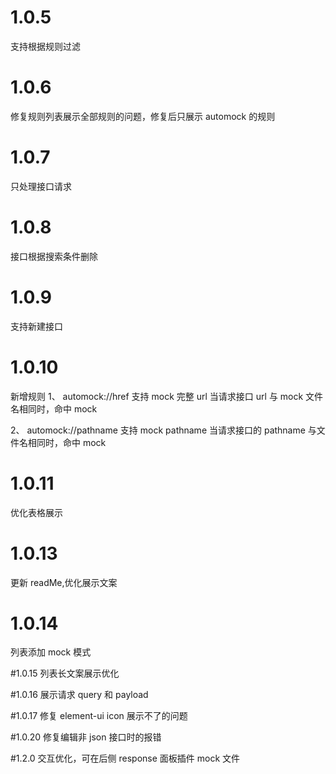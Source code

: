 # 1.0.5

支持根据规则过滤

# 1.0.6

修复规则列表展示全部规则的问题，修复后只展示 automock 的规则

# 1.0.7

只处理接口请求

# 1.0.8

接口根据搜索条件删除

# 1.0.9

支持新建接口

# 1.0.10

新增规则
1、 automock://href
支持 mock 完整 url
当请求接口 url 与 mock 文件名相同时，命中 mock

2、 automock://pathname
支持 mock pathname
当请求接口的 pathname 与文件名相同时，命中 mock

# 1.0.11

优化表格展示

# 1.0.13

更新 readMe,优化展示文案

# 1.0.14

列表添加 mock 模式

#1.0.15
列表长文案展示优化

#1.0.16
展示请求 query 和 payload

#1.0.17
修复 element-ui icon 展示不了的问题

#1.0.20
修复编辑非 json 接口时的报错

#1.2.0
交互优化，可在后侧 response 面板插件 mock 文件
